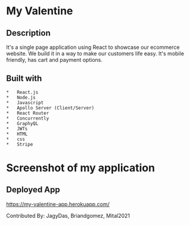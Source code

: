 # My Valentine


## Description

It's a single page application using React to showcase our ecommerce website. We build it in a way to make our customers life easy. It's mobile friendly, has cart and payment options. 


## Built with 
   
    *   React.js    
    *   Node.js
    *   Javascript
    *   Apollo Server (Client/Server)
    *   React Router
    *   Concurrently
    *   GraphyQL
    *   JWTs
    *   HTML
    *   css
    *   Stripe
    
    

# Screenshot of my application





## Deployed App
https://my-valentine-app.herokuapp.com/

Contributed By: JagyDas, Briandgomez, Mital2021
